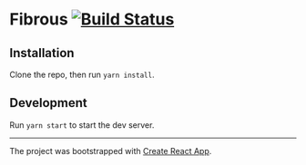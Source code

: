 # Fibrous [![Build Status](https://travis-ci.org/guytepper/fibrous.svg?branch=add-tests)](https://travis-ci.org/guytepper/fibrous)

## Installation
Clone the repo, then run `yarn install`.

## Development
Run `yarn start` to start the dev server.

---
The project was bootstrapped with [Create React App](https://github.com/facebookincubator/create-react-app).
